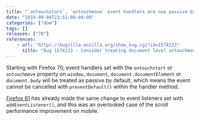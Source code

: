```yaml
---
title: "`ontouchstart`, `ontouchmove` event handlers are now passive by default"
date: "2019-09-04T23:51:00-04:00"
categories: ["dom"]
tags: []
releases: ["70"]
references:
    - url: "https://bugzilla.mozilla.org/show_bug.cgi?id=1574223"
      title: "Bug 1574223 - Consider treating document level ontouchmove as passive"
---
```

Starting with Firefox 70, event handlers set with the `ontouchstart` or `ontouchmove` property on `window`, `document`, `document.documentElement` or `document.body` will be treated as passive by default, which means the event cannot be cancelled with `preventDefault()` within the handler method.

[Firefox 61](https://www.fxsitecompat.dev/en-CA/docs/2018/touch-event-listeners-are-now-passive-by-default-making-scrolling-faster-on-mobile/) has already made the same change to event listeners set with `addEventListener()`, and this was an overlooked case of the scroll performance improvement on mobile.
